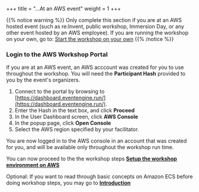 +++
title = "...At an AWS event"
weight = 1
+++

{{% notice warning %}}
Only complete this section if you are at an AWS hosted event (such as re:Invent, public workshop, Immersion Day, or any other event hosted by an AWS employee). If you are running the workshop on your own, go to: [Start the workshop on your own](/ecs-spot-capacity-providers/before/self_paced.html)
{{% /notice %}}

### Login to the AWS Workshop Portal

If you are at an AWS event, an AWS acccount was created for you to use throughout the workshop. You will need the **Participant Hash** provided to you by the event's organizers.

1. Connect to the portal by browsing to [https://dashboard.eventengine.run/](https://dashboard.eventengine.run/).
2. Enter the Hash in the text box, and click **Proceed** 
3. In the User Dashboard screen, click **AWS Console** 
4. In the popup page, click **Open Console** 
5. Select the AWS region specified by your facilitator. 

You are now logged in to the AWS console in an account that was created for you, and will be available only throughout the workshop run time.

You can now proceed to the the workshop steps [**Setup the workshop environment on AWS**](/ecs-spot-capacity-providers/workshopsetup.html)


Optional:
If you want to read through basic concepts on Amazon ECS before doing workshop steps, you may go to [**Introduction**](/ecs-spot-capacity-providers/introduction.html)